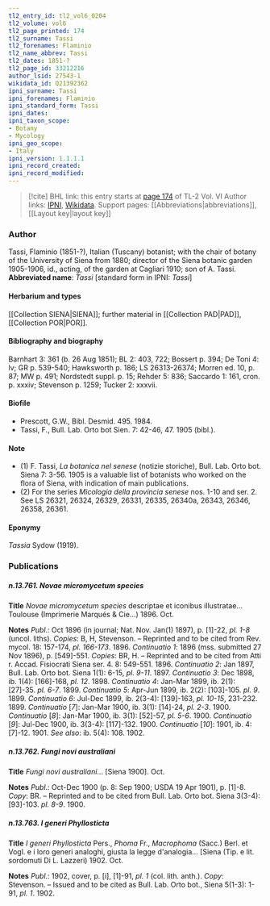 ```yaml
---
tl2_entry_id: tl2_vol6_0204
tl2_volume: vol6
tl2_page_printed: 174
tl2_surname: Tassi
tl2_forenames: Flaminio
tl2_name_abbrev: Tassi
tl2_dates: 1851-?
tl2_page_id: 33212216
author_lsid: 27543-1
wikidata_id: Q21392362
ipni_surname: Tassi
ipni_forenames: Flaminio
ipni_standard_form: Tassi
ipni_dates: 
ipni_taxon_scope: 
- Botany
- Mycology
ipni_geo_scope: 
- Italy
ipni_version: 1.1.1.1
ipni_record_created: 
ipni_record_modified:
---
```


> [!cite] BHL link: this entry starts at [page 174](https://www.biodiversitylibrary.org/page/33212216) of TL-2 Vol. VI
> Author links: [IPNI](https://www.ipni.org/a/27543-1), [Wikidata](https://www.wikidata.org/wiki/Q21392362). Support pages: [[Abbreviations|abbreviations]], [[Layout key|layout key]]

### Author

Tassi, Flaminio (1851-?), Italian (Tuscany) botanist; with the chair of botany of the University of Siena from 1880; director of the Siena botanic garden 1905-1906, id., acting, of the garden at Cagliari 1910; son of A. Tassi. 
**Abbreviated name**: *Tassi* \[standard form in IPNI: *Tassi*\]

#### Herbarium and types

[[Collection SIENA|SIENA]]; further material in [[Collection PAD|PAD]], [[Collection POR|POR]].

#### Bibliography and biography

Barnhart 3: 361 (b. 26 Aug 1851); BL 2: 403, 722; Bossert p. 394; De Toni 4: lv; GR p. 539-540; Hawksworth p. 186; LS 26313-26374; Morren ed. 10, p. 87; MW p. 491; Nordstedt suppl. p. 15; Rehder 5: 836; Saccardo 1: 161, cron. p. xxxiv; Stevenson p. 1259; Tucker 2: xxxvii.

#### Biofile

- Prescott, G.W., Bibl. Desmid. 495. 1984.
- Tassi, F., Bull. Lab. Orto bot Sien. 7: 42-46, 47. 1905 (bibl.).

#### Note

- (1) F. Tassi, *La botanica nel senese* (notizie storiche), Bull. Lab. Orto bot. Siena 7: 3-56. 1905 is a valuable list of botanists who worked on the flora of Siena, with indication of main publications.
- (2) For the series *Micologia della provincia senese* nos. 1-10 and ser. 2. See LS 26321, 26324, 26329, 26331, 26335, 26340a, 26343, 26346, 26358, 26361.

#### Eponymy

*Tassia* Sydow (1919).

### Publications

##### n.13.761. Novae micromycetum species

**Title**
*Novae micromycetum species* descriptae et iconibus illustratae... Toulouse (Imprimerie Marqués & Cie...) 1896. Oct.

**Notes**
*Publ*.: Oct 1896 (in journal; Nat. Nov. Jan(1) 1897), p. \[1\]-22, *pl. 1-8* (uncol. liths).
*Copies*: B, H, Stevenson. – Reprinted and to be cited from Rev. mycol. 18: 157-174, *pl. 166-173*. 1896.
*Continuatio 1*: 1896 (mss. submitted 27 Nov 1896), p. \[549\]-551. *Copies*: BR, H. – Reprinted and to be cited from Atti r. Accad. Fisiocrati Siena ser. 4. 8: 549-551. 1896.
*Continuatio 2*: Jan 1897, Bull. Lab. Orto bot. Siena 1(1): 6-15, *pl. 9-11*. 1897.
*Continuatio 3*: Dec 1898, ib. 1(4): \[166\]-168, *pl. 12*. 1898.
*Continuatio 4*: Jan-Mar 1899, ib. 2(1): \[27\]-35. *pl. 6-7*. 1899.
*Continuatio 5*: Apr-Jun 1899, ib. 2(2): \[103\]-105. *pl. 9*. 1899.
*Continuatio 6*: Jul-Dec 1899, ib. 2(3-4): \[139\]-163, *pl. 10-15*, 231-232. 1899.
*Continuatio* \[*7*\]: Jan-Mar 1900, ib. 3(1): \[14\]-24, *pl. 2-3*. 1900.
*Continuatio* \[*8*\]: Jan-Mar 1900, ib. 3(1): \[52\]-57, *pl. 5-6*. 1900.
*Continuatio* \[*9*\]: Jul-Dec 1900, ib. 3(3-4): \[117\]-132. 1900.
*Continuatio* \[*10*\]: 1901, ib. 4: \[7\]-12. 1901.
*See also*: ib. 5(4): 108. 1902.

##### n.13.762. Fungi novi australiani

**Title**
*Fungi novi australiani*... \[Siena 1900\]. Oct.

**Notes**
*Publ*.: Oct-Dec 1900 (p. 8: Sep 1900; USDA 19 Apr 1901), p. \[1\]-8. *Copy*: BR. – Reprinted and to be cited from Bull. Lab. Orto bot. Siena 3(3-4): \[93\]-103. *pl. 8-9*. 1900.

##### n.13.763. I generi Phyllosticta

**Title**
*I generi Phyllosticta* Pers., *Phoma* Fr., *Macrophoma* (Sacc.) Berl. et Vogl. e i loro generi analoghi, giusta la legge d'analogia... \[Siena (Tip. e lit. sordomuti Di L. Lazzeri) 1902. Oct.

**Notes**
*Publ*.: 1902, cover, p. \[i\], \[1\]-91, *pl. 1* (col. lith. anth.). *Copy*: Stevenson. – Issued and to be cited as Bull. Lab. Orto bot., Siena 5(1-3): 1-91, *pl. 1*. 1902.

